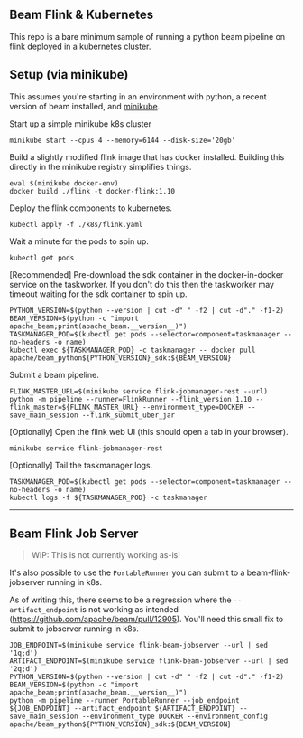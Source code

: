 Beam Flink & Kubernetes
---

This repo is a bare minimum sample of running a python beam pipeline on flink deployed in a kubernetes cluster.

Setup (via minikube)
-----

This assumes you're starting in an environment with python, a recent version of beam installed, and [minikube](https://kubernetes.io/docs/tasks/tools/install-minikube/). 

Start up a simple minikube k8s cluster
```shell script
minikube start --cpus 4 --memory=6144 --disk-size='20gb'
```

Build a slightly modified flink image that has docker installed. Building this directly in the minikube registry simplifies things.
```shell script
eval $(minikube docker-env)
docker build ./flink -t docker-flink:1.10
```

Deploy the flink components to kubernetes.
```shell script
kubectl apply -f ./k8s/flink.yaml
```

Wait a minute for the pods to spin up.
```shell script
kubectl get pods
```

[Recommended] Pre-download the sdk container in the docker-in-docker service on the taskworker. If you don't do this then the taskworker may timeout waiting for the sdk container to spin up.
```shell script
PYTHON_VERSION=$(python --version | cut -d" " -f2 | cut -d"." -f1-2)
BEAM_VERSION=$(python -c "import apache_beam;print(apache_beam.__version__)")
TASKMANAGER_POD=$(kubectl get pods --selector=component=taskmanager --no-headers -o name)
kubectl exec ${TASKMANAGER_POD} -c taskmanager -- docker pull apache/beam_python${PYTHON_VERSION}_sdk:${BEAM_VERSION}
```

Submit a beam pipeline.
```shell script
FLINK_MASTER_URL=$(minikube service flink-jobmanager-rest --url)
python -m pipeline --runner=FlinkRunner --flink_version 1.10 --flink_master=${FLINK_MASTER_URL} --environment_type=DOCKER --save_main_session --flink_submit_uber_jar
```

[Optionally] Open the flink web UI (this should open a tab in your browser).
```shell script
minikube service flink-jobmanager-rest
```

[Optionally] Tail the taskmanager logs.
```shell script
TASKMANAGER_POD=$(kubectl get pods --selector=component=taskmanager --no-headers -o name)
kubectl logs -f ${TASKMANAGER_POD} -c taskmanager
```


----

Beam Flink Job Server
---

> WIP: This is not currently working as-is!

It's also possible to use the `PortableRunner` you can submit to a beam-flink-jobserver running in k8s.

As of writing this, there seems to be a regression where the `--artifact_endpoint` is not working as intended (https://github.com/apache/beam/pull/12905). You'll need this small fix to submit to jobserver running in k8s.

```shell script
JOB_ENDPOINT=$(minikube service flink-beam-jobserver --url | sed '1q;d')
ARTIFACT_ENDPOINT=$(minikube service flink-beam-jobserver --url | sed '2q;d')
PYTHON_VERSION=$(python --version | cut -d" " -f2 | cut -d"." -f1-2)
BEAM_VERSION=$(python -c "import apache_beam;print(apache_beam.__version__)")
python -m pipeline --runner PortableRunner --job_endpoint ${JOB_ENDPOINT} --artifact_endpoint ${ARTIFACT_ENDPOINT} --save_main_session --environment_type DOCKER --environment_config apache/beam_python${PYTHON_VERSION}_sdk:${BEAM_VERSION}
```
